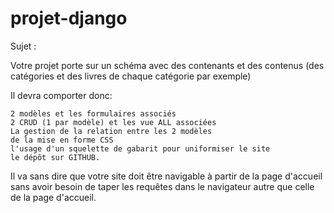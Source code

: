 # projet-django
Sujet :

Votre projet porte sur un schéma avec des contenants et des contenus (des catégories et des livres de chaque catégorie par exemple)

Il devra comporter donc: 

    2 modèles et les formulaires associés
    2 CRUD (1 par modèle) et les vue ALL associées
    La gestion de la relation entre les 2 modèles
    de la mise en forme CSS
    l'usage d'un squelette de gabarit pour uniformiser le site 
    le dépôt sur GITHUB.

Il va sans dire que votre site doit être navigable à partir de la page d'accueil sans avoir besoin de taper les requêtes dans le navigateur autre que celle de la page d'accueil.
